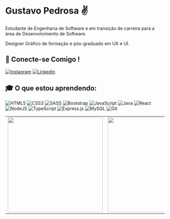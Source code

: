 # Gustavo Pedrosa ✌️

Estudante de Engenharia de Software e em transição de carreira para a área de Desenvolvimento de Software.

Designer Gráfico de formação e pós-graduado em UX e UI.

 ## 📱 Conecte-se Comigo !
[![Instagram](https://img.shields.io/badge/Instagram-%23E4405F.svg?style=for-the-badge&logo=Instagram&logoColor=white)](https://instagram.com/guspedrosa)
[![LinkedIn](https://img.shields.io/badge/linkedin-%230077B5.svg?style=for-the-badge&logo=linkedin&logoColor=white)](https://www.linkedin.com/in/guspedrosa)


## :mortar_board: O que estou aprendendo:
![HTML5](https://img.shields.io/badge/html5-%23E34F26.svg?style=for-the-badge&logo=html5&logoColor=white) ![CSS3](https://img.shields.io/badge/css3-%231572B6.svg?style=for-the-badge&logo=css3&logoColor=white) ![SASS](https://img.shields.io/badge/SASS-hotpink.svg?style=for-the-badge&logo=SASS&logoColor=white) ![Bootstrap](https://img.shields.io/badge/bootstrap-%23563D7C.svg?style=for-the-badge&logo=bootstrap&logoColor=white) ![JavaScript](https://img.shields.io/badge/JavaScript-F7DF1E?style=for-the-badge&logo=javascript&logoColor=black) ![Java](https://img.shields.io/badge/Java-F7DF1E?style=for-the-badge&logo=java&logoColor=black) ![React](https://img.shields.io/badge/react-%2320232a.svg?style=for-the-badge&logo=react&logoColor=%2361DAFB) ![NodeJS](https://img.shields.io/badge/node.js-6DA55F?style=for-the-badge&logo=node.js&logoColor=white) ![TypeScript](https://img.shields.io/badge/typescript-%23007ACC.svg?style=for-the-badge&logo=typescript&logoColor=white) ![Express.js](https://img.shields.io/badge/express.js-%23404d59.svg?style=for-the-badge&logo=express&logoColor=%2361DAFB) ![MySQL](https://img.shields.io/badge/mysql-%2300f.svg?style=for-the-badge&logo=mysql&logoColor=white)
<img src="https://img.shields.io/badge/Git-%23F05033.svg?style=for-the-badge&logo=git&logoColor=white" alt="Git">

<table border="0" style="border:0;">
<tr>
<td>

<img src="https://github-readme-stats.vercel.app/api/top-langs/?username=heyguspedrosa&layout=donut&title_color=adbac7&text_color=adbac7&theme=transparent&hide_border=true" width="300"/>

</td>
<td>

<img src="https://github-readme-stats.vercel.app/api?username=heyguspedrosa&title_color=adbac7&text_color=adbac7&theme=transparent&hide_border=true" width="300"/>

</td>
</tr>
</table>

<!--
![Snake animation](https://github.com/edsonfsousa/edsonfsousa/blob/output/github-contribution-grid-snake.svg)

  
[![Typing SVG](https://readme-typing-svg.herokuapp.com?font=Firacode&duration=4800&vCenter=true&lines=Technology+Lover!)](https://git.io/typing-svg)

-->
